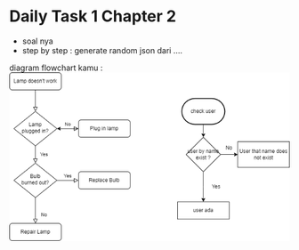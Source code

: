 # Daily Task 1 Chapter 2

- soal nya 
- step by step :
generate random json dari ....

diagram flowchart kamu :
![diagaram](./contoh.png)  